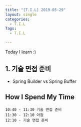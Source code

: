 ```yaml
---
title: "[T.I.L] 2019-05-29"
layout: single
categories:
  - T.I.L
Tags:
  - T.I.L

---
```

Today I learn :)     

   
## 1. 기술 면접 준비 
  * Spring Builder vs Spring Buffer 
    
 


## How I Spend My Time
```
10:40 - 11:30 기술 면접 준비  
11:30 - 12:10 아점  
12:10 - 기술 면접 준비  
    
    
```